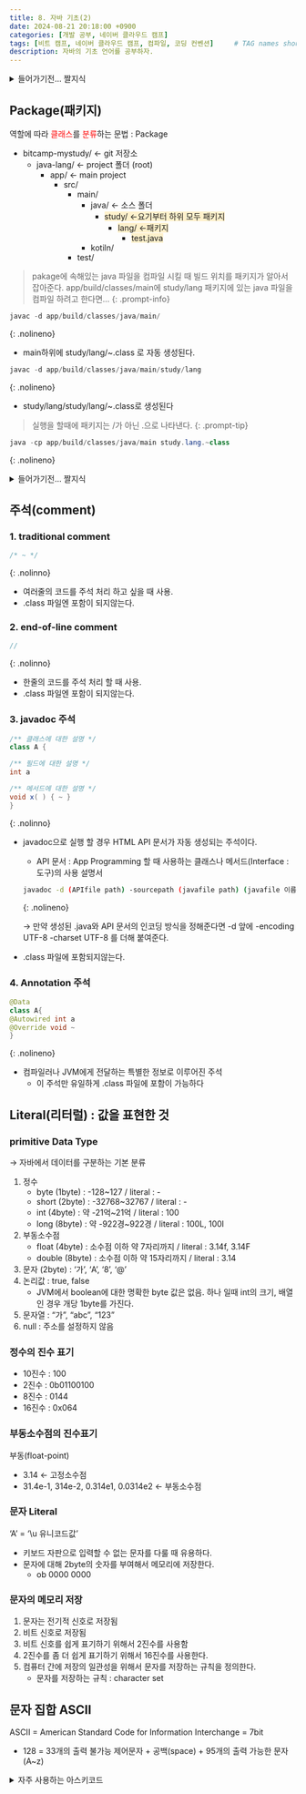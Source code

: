```yaml
---
title: 8. 자바 기초(2)
date: 2024-08-21 20:18:00 +0900
categories: [개발 공부, 네이버 클라우드 캠프]
tags: [비트 캠프, 네이버 클라우드 캠프, 컴파일, 코딩 컨벤션]     # TAG names should always be lowercase
description: 자바의 기초 언어를 공부하자.
---
```


<details markdown=1>
<summary markdown="span">들어가기전… 짤지식</summary>

C ⇒(컴파일러)⇒ 어셈블리어 ⇒(어셈블러)⇒ 기계어<br>
인스트럭션 셋 → 명령어 묶음 (기계어 명령 설명서)
- 인스트럭션 = 기계어

</details>

## Package(패키지)

역할에 따라 <span style="color: red">클래스</span>를 <span style="color: red">분류</span>하는 문법 : Package

- bitcamp-mystudy/ ← git 저장소
    - java-lang/ ← project 폴더 (root)
        - app/ ← main project
            - src/
                - main/
                    - java/ ← 소스 폴더
                        - <span style="background-color: #fff1cc">study/ ←요기부터 하위 모두 패키지</span>
                            - <span style="background-color: #fff1cc">lang/ ←패키지</span>
                                - <span style="background-color: #fff1cc">test.java</span>
                    - kotiln/
                - test/


> pakage에 속해있는 java 파일을 컴파일 시킬 때 빌드 위치를 패키지가 알아서 잡아준다.
> app/build/classes/main에 study/lang 패키지에 있는 java 파일을 컴파일 하려고 한다면…
{: .prompt-info}

```java
javac -d app/build/classes/java/main/
```
{: .nolineno}
- main하위에 study/lang/~.class 로 자동 생성된다.

```java
javac -d app/build/classes/java/main/study/lang
```
{: .nolineno}
- study/lang/study/lang/~.class로 생성된다

> 실행을 할때에 패키지는 /가 아닌 .으로 나타낸다.
{: .prompt-tip}
```java
java -cp app/build/classes/java/main study.lang.~class
```
{: .nolineno}

<details markdown=1>
<summary markdown="span">들어가기전… 짤지식</summary>

polyglot : 다국어, 프로젝트에 적용 시 다양한 언어로 프로젝트를 구성하는 것

</details>

## 주석(comment)
### 1. traditional comment
```java
/* ~ */
```
{: .nolinno}
- 여러줄의 코드를 주석 처리 하고 싶을 때 사용.
- .class 파일엔 포함이 되지않는다.

### 2. end-of-line comment
```java
//
```
{: .nolinno}
- 한줄의 코드를 주석 처리 할 때 사용.
- .class 파일엔 포함이 되지않는다.

### 3. javadoc 주석
```java
/** 클래스에 대한 설명 */
class A {

/** 필드에 대한 설명 */
int a

/** 메서드에 대한 설명 */
void x( ) { ~ }
}
```
{: .nolinno}
- javadoc으로 실행 할 경우 HTML API 문서가 자동 생성되는 주석이다.
    - API 문서 : App Programming 할 때 사용하는 클래스나 메서드(Interface : 도구)의 사용 설명서
    
    ```bash
    javadoc -d (APIfile path) -sourcepath (javafile path) (javafile 이름)
    ```
    {: .nolineno}

    → 만약 생성된 .java와 API 문서의 인코딩 방식을 정해준다면 -d 앞에
        -encoding UTF-8 -charset UTF-8 를 더해 붙여준다.
- .class 파일에 포함되지않는다.

### 4. Annotation 주석
```java
@Data
class A{ 
@Autowired int a 
@Override void ~
}
```
{: .nolineno}
- 컴파일러나 JVM에게 전달하는 특별한 정보로 이루어진 주석
    - 이 주석만 유일하게 .class 파일에 포함이 가능하다

## Literal(리터럴) : 값을 표현한 것
### primitive Data Type
→ 자바에서 데이터를 구분하는 기본 분류

1. 정수
    - byte (1byte) : -128~127 / literal : -
    - short (2byte) : -32768~32767 / literal : -
    - int (4byte) : 약 -21억~21억 / literal : 100
    - long (8byte) : 약 -922경~922경 / literal : 100L, 100l
2. 부동소수점
    - float (4byte) : 소수점 이하 약 7자리까지 / literal : 3.14f, 3.14F
    - double (8byte) : 소수점 이하 약 15자리까지 / literal : 3.14
3. 문자 (2byte) : ‘가’, ‘A’, ‘8’, ‘@’
4. 논리값 :  true, false 
    - JVM에서 boolean에 대한 명확한 byte 값은 없음.
    하나 일때 int의 크기, 배열인 경우 개당 1byte를 가진다.
5. 문자열 : “가”, “abc”, “123”
6. null : 주소를 설정하지 않음

### 정수의 진수 표기
- 10진수 : 100
- 2진수 : 0b01100100
- 8진수 : 0144
- 16진수 : 0x064

### 부동소수점의 진수표기
부동(float-point)

- 3.14 ← 고정소수점
- 31.4e-1, 314e-2, 0.314e1, 0.0314e2 ← 부동소수점

### 문자 Literal
‘A’ = ‘\u 유니코드값’

- 키보드 자판으로 입력할 수 없는 문자를 다룰 때 유용하다.
- 문자에 대해 2byte의 숫자를 부여해서 메모리에 저장한다.
    - ob 0000 0000

### 문자의 메모리 저장
1. 문자는 전기적 신호로 저장됨
2. 비트 신호로 저장됨
3. 비트 신호를 쉽게 표기하기 위해서 2진수를 사용함
4. 2진수를 좀 더 쉽게 표기하기 위해서 16진수를 사용한다.
5. 컴퓨터 간에 저장의 일관성을 위해서 문자를 저장하는 규칙을 정의한다.
    - 문자를 저장하는 규칙 : character set

## 문자 집합 ASCII
ASCII = American Standard Code for Information Interchange = 7bit

- 128 = 33개의 출력 불가능 제어문자 + 공백(space) + 95개의 출력 가능한 문자(A~z)
<details markdown=1>
<summary markdown="span">자주 사용하는 아스키코드</summary>

- A 1000001 (0x41), B 1000010 (0x42) ~
- a 1100001 (0x61), b 1100010 (0x62) 까지
- 0100000 (0x20) (space)
- ? 0111111 (0x3F)
- = 0111101 (0x3D)
- % 0100101 (0x25)   
    
**📍escape character : 제어문자**
- CR(carriage return) 0001101(0x0D)
- LF(line feed) 0001010 (0x0A)
    → 두 개를 합쳐 줄바꿈임
</details>